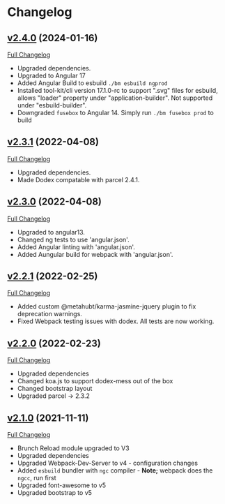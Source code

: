 # Changelog

## [v2.4.0](https://github.com/DaveO-Home/embedded-acceptance-tests-ng/tree/v2.4.0) (2024-01-16)

[Full Changelog](https://github.com/DaveO-Home/embedded-acceptance-tests-ng/compare/v2.3.1...v2.4.0)

* Upgraded dependencies.
* Upgraded to Angular 17
* Added Angular Build to esbuild `./bm esbuild ngprod`
* Installed tool-kit/cli version 17.1.0-rc to support ".svg" files for esbuild, allows "loader" property under "application-builder". Not supported under "esbuild-builder".
* Downgraded `fusebox` to Angular 14. Simply run `./bm fusebox prod` to build

## [v2.3.1](https://github.com/DaveO-Home/embedded-acceptance-tests-ng/tree/v2.3.0) (2022-04-08)

[Full Changelog](https://github.com/DaveO-Home/embedded-acceptance-tests-ng/compare/v2.2.1...v2.3.1)

* Upgraded dependencies.
* Made Dodex compatable with parcel 2.4.1.

## [v2.3.0](https://github.com/DaveO-Home/embedded-acceptance-tests-ng/tree/v2.3.0) (2022-04-08)

[Full Changelog](https://github.com/DaveO-Home/embedded-acceptance-tests-ng/compare/v2.2.1...v2.3.0)

* Upgraded to angular13.
* Changed ng tests to use 'angular.json'.
* Added Angular linting with 'angular.json'.
* Added Aungular build for webpack with 'angular.json'.

## [v2.2.1](https://github.com/DaveO-Home/embedded-acceptance-tests-ng/tree/v2.2.1) (2022-02-25)

[Full Changelog](https://github.com/DaveO-Home/embedded-acceptance-tests-ng/compare/v2.2.0...v2.2.1)

* Added custom @metahubt/karma-jasmine-jquery plugin to fix deprecation warnings.
* Fixed Webpack testing issues with dodex. All tests are now working.

## [v2.2.0](https://github.com/DaveO-Home/embedded-acceptance-tests-ng/tree/v2.1.0) (2022-02-23)

[Full Changelog](https://github.com/DaveO-Home/embedded-acceptance-tests-ng/compare/v2.1.0...v2.2.0)

* Upgraded dependencies
* Changed koa.js to support dodex-mess out of the box
* Changed bootstrap layout
* Upgraded parcel -> 2.3.2

## [v2.1.0](https://github.com/DaveO-Home/embedded-acceptance-tests-ng/tree/v2.1.0) (2021-11-11)

[Full Changelog](https://github.com/DaveO-Home/embedded-acceptance-tests-ng/compare/v2.0.1...v2.1.0)

* Brunch Reload module upgraded to V3
* Upgraded dependencies
* Upgraded Webpack-Dev-Server to v4 - configuration changes
* Added `esbuild` bundler with `ngc` compiler - __Note;__ webpack does the `ngcc`, run first
* Upgraded font-awesome to v5
* Upgraded bootstrap to v5
